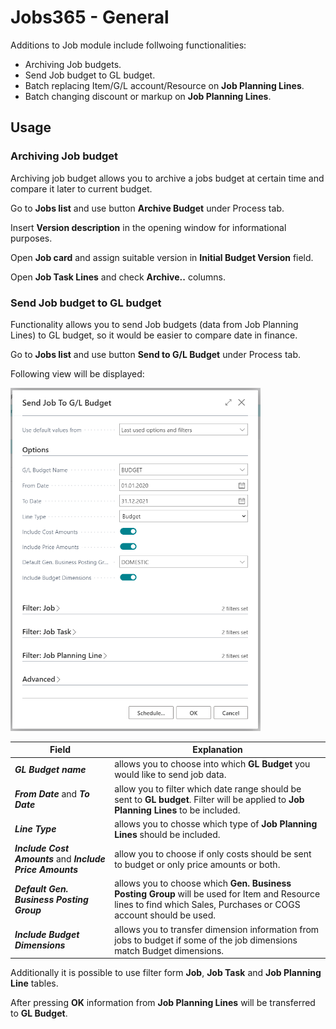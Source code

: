 # Jobs365 - General
Additions to Job module include follwoing functionalities:

- Archiving Job budgets.
- Send Job budget to GL budget.
- Batch replacing Item/G/L account/Resource on **Job Planning Lines**.
- Batch changing discount or markup on **Job Planning Lines**.


<!--## Seadistamine
Funktsionaalsus-->

## Usage
### Archiving Job budget
Archiving job budget allows you to archive a jobs budget at certain time and compare it later to current budget.

Go to **Jobs list** and use button **Archive Budget** under Process tab.

Insert **Version description** in the opening window for informational purposes.

Open **Job card** and assign suitable version in **Initial Budget Version** field.

Open **Job Task Lines** and check **Archive..** columns.

### Send Job budget to GL budget
Functionality allows you to send Job budgets (data from Job Planning Lines) to GL budget, so it would be easier to compare date in finance.

Go to **Jobs list** and use button **Send to G/L Budget** under Process tab.

Following view will be displayed:

<img src="JobToGLBudget.png" alt="JobToGLBudget" width="400"/>

| Field | Explanation|
| --- | --- |
| ***GL Budget name***| allows you to choose into which **GL Budget** you would like to send job data.|
| ***From Date*** and ***To Date***| allow you to filter which date range should be sent to **GL budget**. Filter will be applied to **Job Planning Lines** to be included.|
|***Line Type***| allows you to chosse which type of **Job Planning Lines** should be included.|
|***Include Cost Amounts*** and ***Include Price Amounts*** | allow you to choose if only costs should be sent to budget or only price amounts or both.
|***Default Gen. Business Posting Group*** | allows you to choose which **Gen. Business Posting Group** will be used for Item and Resource lines to find which Sales, Purchases or COGS account should be used.|
|***Include Budget Dimensions***| allows you to transfer dimension information from jobs to budget if some of the job dimensions match Budget dimensions.|

Additionally it is possible to use filter form **Job**, **Job Task** and **Job Planning Line** tables.

After pressing **OK** information from **Job Planning Lines** will be transferred to **GL Budget**.
